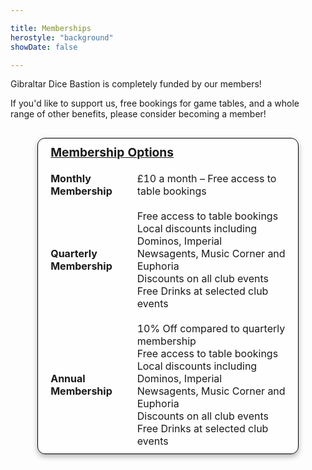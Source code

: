 ```yaml
---

title: Memberships
herostyle: "background"
showDate: false

---
```


Gibraltar Dice Bastion is completely funded by our members!

If you'd like to support us, free bookings for game tables, and a whole range of other benefits, please consider becoming a member!

<div style="display: flex; justify-content: center; overflow-x: auto; padding: 0 20px;">
  <table style="width: 90%; min-width: 300px; border-collapse: separate; border-spacing: 0; border: 1px solid black !important; background-color: rgba(255, 255, 255, 0.3); box-shadow: 0 4px 8px rgba(0, 0, 0, 0.3); border-radius: 12px;">
    <!-- Membership Options header -->
    <tr style="border: none !important;">
      <td colspan="2" style="font-size: larger; font-weight: bold; border: none !important; padding: 10px 20px;">
        <u>Membership Options</u>
      </td>
    </tr>
    <!-- Row for Monthly Membership -->
    <tr style="border: none !important;">
      <td style="padding: 10px 20px; border: none !important; text-align: left; width: 30%;">
        <strong>Monthly Membership</strong>
      </td>
      <td style="padding: 10px 20px; border: none !important; text-align: left;">
        £10 a month – Free access to table bookings
      </td>
    </tr>
    <!-- Row for Quarterly Membership -->
    <tr style="border: none !important;">
      <td style="padding: 10px 20px; border: none !important; text-align: left;">
        <strong>Quarterly Membership</strong>
      </td>
      <td style="padding: 10px 20px; border: none !important; text-align: left;">
        Free access to table bookings<br>
        Local discounts including Dominos, Imperial Newsagents, Music Corner and Euphoria<br>
        Discounts on all club events<br>
        Free Drinks at selected club events
      </td>
    </tr>
    <!-- Row for Annual Membership -->
    <tr style="border: none !important;">
      <td style="padding: 10px 20px; border: none !important; text-align: left;">
        <strong>Annual Membership</strong>
      </td>
      <td style="padding: 10px 20px; border: none !important; text-align: left;">
        10% Off compared to quarterly membership<br>
        Free access to table bookings<br>
        Local discounts including Dominos, Imperial Newsagents, Music Corner and Euphoria<br>
        Discounts on all club events<br>
        Free Drinks at selected club events
      </td>
    </tr>
  </table>
</div>
